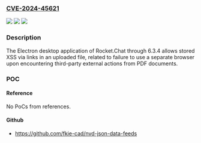 ### [CVE-2024-45621](https://cve.mitre.org/cgi-bin/cvename.cgi?name=CVE-2024-45621)
![](https://img.shields.io/static/v1?label=Product&message=n%2Fa&color=blue)
![](https://img.shields.io/static/v1?label=Version&message=n%2Fa&color=blue)
![](https://img.shields.io/static/v1?label=Vulnerability&message=n%2Fa&color=brighgreen)

### Description

The Electron desktop application of Rocket.Chat through 6.3.4 allows stored XSS via links in an uploaded file, related to failure to use a separate browser upon encountering third-party external actions from PDF documents.

### POC

#### Reference
No PoCs from references.

#### Github
- https://github.com/fkie-cad/nvd-json-data-feeds

